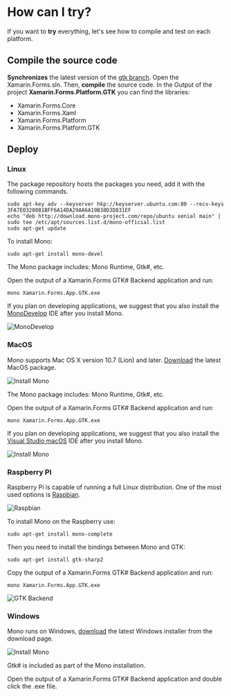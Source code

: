 # How can I try?

If you want to **try** everything, let's see how to compile and test on each platform.

## Compile the source code

**Synchronizes** the latest version of the [gtk branch](https://github.com/jsuarezruiz/Xamarin.Forms/tree/gtk). Open the Xamarin.Forms.sln. Then, **compile** the source code. In the Output of the project **Xamarin.Forms.Platform.GTK** you can find the libraries:

- Xamarin.Forms.Core
- Xamarin.Forms.Xaml
- Xamarin.Forms.Platform
- Xamarin.Forms.Platform.GTK

## Deploy

### Linux

The package repository hosts the packages you need, add it with the following commands.

    sudo apt-key adv --keyserver hkp://keyserver.ubuntu.com:80 --recv-keys 3FA7E0328081BFF6A14DA29AA6A19B38D3D831EF
    echo "deb http://download.mono-project.com/repo/ubuntu xenial main" | sudo tee /etc/apt/sources.list.d/mono-official.list
    sudo apt-get update

To install Mono:

    sudo apt-get install mono-devel

The Mono package includes: Mono Runtime, Gtk#, etc.

Open the output of a Xamarin.Forms GTK# Backend application and run:

    mono Xamarin.Forms.App.GTK.exe

If you plan on developing applications, we suggest that you also install the [MonoDevelop](http://www.monodevelop.com) IDE after you install Mono.

![MonoDevelop](images/monodevelop.png)

### MacOS

Mono supports Mac OS X version 10.7 (Lion) and later. [Download](http://www.mono-project.com/download/) the latest MacOS package.

![Install Mono](images/mono-mac-install.png)

The Mono package includes: Mono Runtime, Gtk#, etc.

Open the output of a Xamarin.Forms GTK# Backend application and run:

    mono Xamarin.Forms.App.GTK.exe

If you plan on developing applications, we suggest that you also install the [Visual Studio macOS](https://www.visualstudio.com/vs/visual-studio-mac/) IDE after you install Mono.

![Install Mono](images/vs-macos.png)

### Raspberry PI

Raspberry Pi is capable of running a full Linux distribution. One of the most used options is [Raspbian](https://www.raspberrypi.org/downloads/raspbian/).

![Raspbian](images/raspbian.jpg)

To install Mono on the Raspberry use:

    sudo apt-get install mono-complete

Then you need to install the bindings between Mono and GTK:

    sudo apt-get install gtk-sharp2

Copy the output of a Xamarin.Forms GTK# Backend application and run:

    mono Xamarin.Forms.App.GTK.exe

![GTK Backend](images/gtk-backend.png)

### Windows

Mono runs on Windows, [download](http://www.mono-project.com/download/) the latest Windows installer from the download page.

![Install Mono](images/windows-install-mono.png)

Gtk# is included as part of the Mono installation.

Open the output of a Xamarin.Forms GTK# Backend application and double click the .exe file.